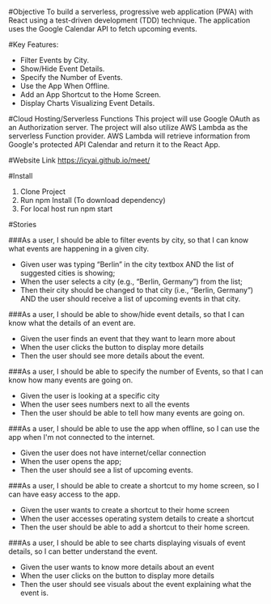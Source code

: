 #Objective
To build a serverless, progressive web application (PWA) with React using a
test-driven development (TDD) technique. The application uses the Google
Calendar API to fetch upcoming events.

#Key Features:
- Filter Events by City.
- Show/Hide Event Details.
- Specify the Number of Events.
- Use the App When Offline.
- Add an App Shortcut to the Home Screen.
- Display Charts Visualizing Event Details.

#Cloud Hosting/Serverless Functions
This project will use Google OAuth as an Authorization server. The project will also utilize AWS Lambda as the serverless Function provider.
AWS Lambda will retrieve information from Google's protected API Calendar and return it to the React App. 

#Website Link
https://icyai.github.io/meet/

#Install
1. Clone Project
2. Run npm Install (To download dependency)
3.  For local host run npm start
   
#Stories

###As a user, I should be able to filter events by city, so that I can know what events are happening in a given city.

- Given user was typing “Berlin” in the city textbox AND the list of suggested cities is showing;
- When the user selects a city (e.g., “Berlin, Germany”) from the list;
- Then their city should be changed to that city (i.e., “Berlin, Germany”) AND the user should receive a list of upcoming events in that city.

###As a user, I should be able to show/hide event details, so that I can know what the details of an event are.

- Given the user finds an event that they want to learn more about
- When the user clicks the button to display more details
- Then the user should see more details about the event.

###As a user, I should be able to specify the number of Events, so that I can know how many events are going on.

- Given the user is looking at a specific city
- When the user sees numbers next to all the events
- Then the user should be able to tell how many events are going on.


###As a user, I should be able to use the app when offline, so I can use the app when I'm not connected to the internet.

- Given the user does not have internet/cellar connection
- When the user opens the app;
- Then the user should see a list of upcoming events.


###As a user, I should be able to create a shortcut to my home screen, so I can have easy access to the app.

- Given the user wants to create a shortcut to their home screen
- When the user accesses operating system details to create a shortcut
- Then the user should be able to add a shortcut to their home screen.

###As a user, I should be able to see charts displaying visuals of event details, so I can better understand the event.

- Given the user wants to know more details about an event
- When the user clicks on the button to display more details
- Then the user should see visuals about the event explaining what the event is.
